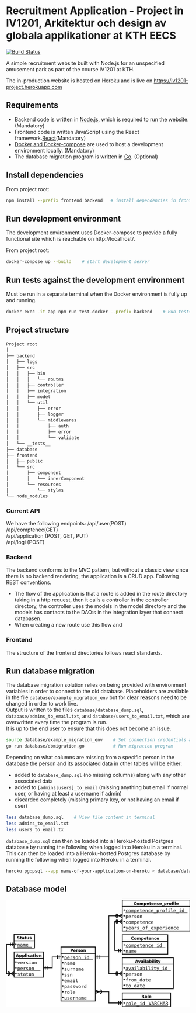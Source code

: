 # Recruitment Application - Project in IV1201, Arkitektur och design av globala applikationer at KTH EECS

[![Build Status](https://travis-ci.org/MarcusNilssonGithub/iv1201-project.svg?branch=master)](https://travis-ci.org/MarcusNilssonGithub/iv1201-project)

A simple recruitment website built with Node.js for an unspecified amusement park as part of the course IV1201 at KTH.

The in-production website is hosted on Heroku and is live on https://iv1201-project.herokuapp.com

## Requirements

- Backend code is written in [Node.js](https://nodejs.org/), which is required to run the website. (Mandatory)
- Frontend code is written JavaScript using the React framework.[React](https://reactjs.org/)(Mandatory)
- [Docker and Docker-compose](https://www.docker.com/) are used to host a development environment locally. (Mandatory)
- The database migration program is written in [Go](https://golang.org/). (Optional)

## Install dependencies

From project root:

```bash
npm install --prefix frontend backend   # install dependencies in frontend and backend
```

## Run development environment

The development environment uses Docker-compose to provide a fully functional site which is reachable on http://localhost/.

From project root:

```bash
docker-compose up --build    # start development server
```

## Run tests against the development environment

Must be run in a separate terminal when the Docker environment is fully up and running.

```bash
docker exec -it app npm run test-docker --prefix backend    # Run tests in development env
```

## Project structure

```
Project root
│
├── backend  
│   ├── logs  
│   ├── src  
│   │   ├── bin  
│   │   │   └── routes  
│   │   ├── controller  
│   │   ├── integration  
│   │   ├── model  
│   │   └── util  
│   │       ├── error  
│   │       ├── logger  
│   │       └── middlewares  
│   │           ├── auth  
│   │           ├── error  
│   │           └── validate  
│   └── __tests__  
├── database  
├── frontend  
│   ├── public  
│   └── src  
│       ├── component  
│       │   └── innerComponent  
│       └── resources  
│           └── styles  
└── node_modules
```

### Current API
We have the following endpoints:
/api/user(POST)  
/api/comptenec(GET)  
/api/application (POST, GET, PUT)  
/api/logi (POST)  
### Backend  
The backend conforms to the MVC pattern, but without a classic view since there is no backend rendering, the application is a CRUD app. Following REST conventions.  
- The flow of the application is that a route is added in the route directory taking in a http request, then it calls a controller in the controller directory, the controller uses the models in the model directory and the models has contacts to the DAO:s in the integration layer that connect databasen.
- When creating a new route use this flow and 
### Frontend  
The structure of the frontend directories follows react standards.

## Run database migration

The database migration solution relies on being provided with environment variables in order to connect to the old database. Placeholders are available in the file `database/example_migration_env` but for clear reasons need to be changed in order to work live.  
Output is written to the files `database/database_dump.sql`, `database/admins_to_email.txt`, and `database/users_to_email.txt`, which are overwritten every time the program is run.  
It is up to the end user to ensure that this does not become an issue.

```bash
source database/example_migration_env    # Set connection credentials as environment variables
go run database/dbmigration.go           # Run migration program
```

Depending on what columns are missing from a specific person in the database the person and its associated data in other tables will be either:  
- added to `database_dump.sql` (no missing columns) along with any other associated data
- added to `[admins|users]_to_email` (missing anything but email if normal user, or having at least a username if admin)
- discarded completely (missing primary key, or not having an email if user)

```bash
less database_dump.sql    # View file content in terminal
less admins_to_email.txt
less users_to_email.tx
```

`database_dump.sql` can then be loaded into a Heroku-hosted Postgres database by running the following when logged into Heroku in a terminal.
This can then be loaded into a Heroku-hosted Postgres database by running the following when logged into Heroku in a terminal.

```bash
heroku pg:psql --app name-of-your-application-on-heroku < database/database_dump.sql
```

## Database model

![](database/database_model.png)
